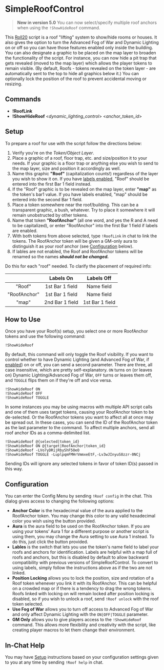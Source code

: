 # SimpleRoofControl
> **New in version 5.0** You can now select/specify multiple roof anchors when using the `!ShowHideRoof` command.

This [Roll20](http://roll20.net/) script is a roof "lifting" system to show/hide rooms or houses. It also gives the option to turn the Advanced Fog of War and Dynamic Lighting on or off so you can have those features enabled only inside the building. You can also designate a graphic to be placed on the map layer to broaden the functionality of the script. For instance, you can now hide a pit trap that gets revealed (moved to the map layer) which allows the player tokens to remain visible. (By default, Roofs - tokens revealed on the token layer - are automatically sent to the top to hide all graphics below it.) You can optionally lock the position of the roof to prevent accidental moving or resizing.

## Commands
* **!RoofLink**
* **!ShowHideRoof** <_dynamic_lighting_control_> <_anchor_token_id_>

## Setup
To prepare a roof for use with the script follow the directions below:
1. Verify you're on the *Token/Object Layer*.
2. Place a graphic of a roof, floor trap, etc. and size/position it to your needs. If your graphic is a floor trap or anything else you wish to send to the map layer, size and position it accordingly as well.
3. Name this graphic **"Roof"** (capitalization counts!) regardless of the layer you wish to show it on. If you have [labels enabled](#configuration), "Roof" should be entered into the first Bar 1 field instead.
3. If the "Roof" graphic is to be revealed on the map layer, enter **"map"** as the token's bar1 value. If you have labels enabled, "map" should be entered into the second Bar 1 field.
4. Place a token somewhere near the roof/building. This can be a transparent graphic, a bush, whatever. Try to place it somewhere it will remain unobstructed by other tokens.
6. Name that token **"RoofAnchor"** (all one word, and yes the R and A need to be capitalized), or enter "RoofAnchor" into the first Bar 1 field if labels are enabled.
5. With both tokens from above selected, type `!RoofLink` in chat to link the tokens. The RoofAnchor token will be given a GM-only aura to distinguish it as your roof anchor (see [Configuration](#configuration) below).
7. If lables are not enabled, the Roof and RoofAnchor tokens will be renamed so the names ***should not be changed.***

Do this for each "roof" needed. To clarify the placement of required info:

|  | Labels On | Labels Off |
|:-------------:|:-------------:|:-------------:|
| "Roof" | 1st Bar 1 field | Name field |
| "RoofAnchor" | 1st Bar 1 field | Name field |
| "map" | 2nd Bar 1 field | 1st Bar 1 field |


## How to Use
Once you have your Roof(s) setup, you select one or more RoofAnchor tokens and use the following command:

```
!ShowHideRoof
```

By default, this command will only toggle the Roof visibility. If you want to control whether to have Dynamic Lighting (and Advanced Fog of War, if [enabled](#configuration)) on or off, you can send a second parameter. There are three, all case insensitive, which are pretty self-explanatory. `ON` turns on (or leaves on) Dynamic Lighting/Advanced Fog of War, `OFF` turns or leaves them off, and `TOGGLE` flips them on if they're off and vice versa.

```
!ShowHideRoof ON
!ShowHideRoof OFF
!ShowHideRoof TOGGLE
```

In some instances you may be using macros with multiple API script calls and one of them uses target tokens, causing your RoofAnchor token to be de-selected. Or the RoofAnchor tokens you want to affect all at once may be spread out. In these cases, you can send the ID of the RoofAnchor token as the last parameter to the command. To affect multiple anchors, send all roof anchor IDs as a comma-delimited list.

```
!ShowHideRoof @{selected|token_id}
!ShowHideRoof ON @{target|RoofAnchor|token_id}
!ShowHideRoof -LVo7yDRijRbyShF5OeO
!ShowHideRoof TOGGLE -LuplpqmFMHrVmmxeEtF,-Lv3wJInyuS8zzr-0NCj
```

Sending IDs will ignore any selected tokens in favor of token ID(s) passed in this way.

## Configuration
You can enter the Config Menu by sending `!Roof config` in the chat. This dialog gives access to changing the following options:
* **Anchor Color** is the hexadecimal value of the aura applied to the RoofAnchor token. You may change this color to any valid hexadecimal color you wish using the button provided.
* **Aura** is the aura field to be used on the RoofAnchor token. If you are using your tokens' Aura 1 for a different purpose or another script is using them, you may change the Aura setting to use Aura 1 instead. To do this, just click the button provided.
* **Lables** is the switch that lets you use the token's name field to label your roofs and anchors for identification. Labels are helpful with a map full of roofs and anchors, but this is disabled by default to allow backward compatibility with previous versions of SimpleRoofControl. To convert to using labels, simply follow the instructions above as if the two are not linked.
* **Position Locking** allows you to lock the position, size and rotation of a Roof token whenever you link it with its RoofAnchor. This can be helpful on a crowded map or if there is a tendency to drag the wrong tokens. Roofs linked with locking on will remain locked after position locking is disabled, so if you wish to unlock a roof, send `!Roof unlock` with the roof token selected.
* **Use Fog of War** allows you to turn off access to Advanced Fog of War and only affect Dynamic Lighting with the `ON|OFF|TOGGLE` parameter.
* **GM Only** allows you to give players access to the `!ShowHideRoof` command. This allows more flexibility and creativity with the script, like creating player macros to let them change their environment.

## In-Chat Help
You may have [Setup](#setup) instructions based on your configuration settings given to you at any time by sending `!Roof help` in chat.
